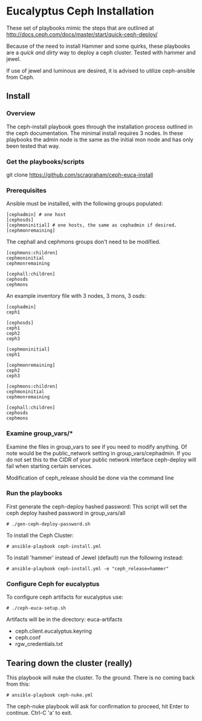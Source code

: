 # Eucalyptus Ceph Installation

These set of playbooks mimic the steps that are outlined at http://docs.ceph.com/docs/master/start/quick-ceph-deploy/

Because of the need to install Hammer and some quirks, these playbooks are a *quick and dirty* way to deploy a ceph cluster. Tested with hammer and jewel.

If use of jewel and luminous are desired, it is advised to utilize ceph-ansible from Ceph. 

## Install

### Overview
The ceph-install playbook goes through the installation process outlined in the ceph documentation.
The minimal install requires 3 nodes. In these playbooks the admin node is the same as the initial mon node and 
has only been tested that way.

### Get the playbooks/scripts
git clone https://github.com/scragraham/ceph-euca-install

### Prerequisites
Ansible must be installed, with the following groups populated:

```
[cephadmin] # one host
[cephosds]
[cephmoninitial] # one hosts, the same as cephadmin if desired.
[cephmonremaining]
```

The cephall and cephmons groups don't need to be modified.
```
[cephmons:children]
cephmoninitial
cephmonremaining

[cephall:children]
cephosds
cephmons
```

An example inventory file with 3 nodes, 3 mons, 3 osds:
```
[cephadmin]
ceph1

[cephosds]
ceph1
ceph2
ceph3

[cephmoninitial]
ceph1

[cephmonremaining]
ceph2
ceph3

[cephmons:children]
cephmoninitial
cephmonremaining

[cephall:children]
cephosds
cephmons
```

### Examine group_vars/*

Examine the files in group_vars to see if you need to modify anything. 
Of note would be the public_network setting in group_vars/cephadmin. If you
do not set this to the CIDR of your public network interface ceph-deploy will fail 
when starting certain services.

Modification of ceph_release should be done via the command line

### Run the playbooks

First generate the ceph-deploy hashed password:
This script will set the ceph deploy hashed password in group_vars/all
```
# ./gen-ceph-deploy-password.sh
```

To install the Ceph Cluster:
```
# ansible-playbook ceph-install.yml
```

To install 'hammer' instead of Jewel (default) run the following instead:
```
# ansible-playbook ceph-install.yml -e "ceph_release=hammer"
```

### Configure Ceph for eucalyptus

To configure ceph artifacts for eucalyptus use:
```
# ./ceph-euca-setup.sh
```

Artifacts will be in the directory: euca-artifacts 
 * ceph.client.eucalyptus.keyring 
 * ceph.conf
 * rgw_credentials.txt

## Tearing down the cluster (really)

This playbook will nuke the cluster. To the ground. There is no coming back from this:
```
# ansible-playbook ceph-nuke.yml
```

The ceph-nuke playbook will ask for confirmation to proceed, hit Enter to continue. Ctrl-C 'a' to exit.
